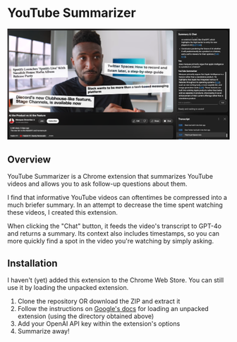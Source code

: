 # YouTube Summarizer

![Example of using extension](example.png)

## Overview

YouTube Summarizer is a Chrome extension that summarizes YouTube videos and allows you to ask follow-up questions about them.

I find that informative YouTube videos can oftentimes be compressed into a much briefer summary. In an attempt to decrease the time spent watching these videos, I created this extension.

When clicking the "Chat" button, it feeds the video's transcript to GPT-4o and returns a summary. Its context also includes timestamps, so you can more quickly find a spot in the video you're watching by simply asking.

## Installation

I haven't (yet) added this extension to the Chrome Web Store. You can still use it by loading the unpacked extension.

1. Clone the repository OR download the ZIP and extract it
2. Follow the instructions on [Google's docs](https://developer.chrome.com/docs/extensions/get-started/tutorial/hello-world#load-unpacked) for loading an unpacked extension (using the directory obtained above)
3. Add your OpenAI API key within the extension's options
4. Summarize away!
